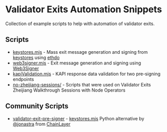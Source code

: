 # Validator Exits Automation Snippets

Collection of example scripts to help with automation of validator exits.

## Scripts

- [keystores.mjs](https://github.com/lidofinance/validator-exits-automation-snippets/blob/main/keystores.mjs) - Mass exit message generation and signing from [keystores](https://eips.ethereum.org/EIPS/eip-2335) using [ethdo](https://github.com/wealdtech/ethdo)
- [web3signer.mjs](https://github.com/lidofinance/validator-exits-automation-snippets/blob/main/web3signer.mjs) - Exit message generation and signing using [Web3Signer](https://github.com/ConsenSys/web3signer)
- [kapiValidation.mjs](https://github.com/lidofinance/validator-exits-automation-snippets/blob/main/kapiValidation.mjs) - KAPI response data validation for two pre-signing endpoints
- [no-zheijiang-sessions/](https://github.com/lidofinance/validator-exits-automation-snippets/blob/main/no-zheijiang-sessions/) - Scripts that were used on Validator Exits Zheijiang Walkthrough Sessions with Node Operators

## Community Scripts

- [validator-exit-pre-signer](https://github.com/chainlayer/validator-exit-pre-signer) - [keystores.mjs](https://github.com/lidofinance/validator-exits-automation-snippets/blob/main/keystores.mjs) Python alternative by [@jonastra](https://github.com/jonastra) from [ChainLayer](https://github.com/chainlayer)
